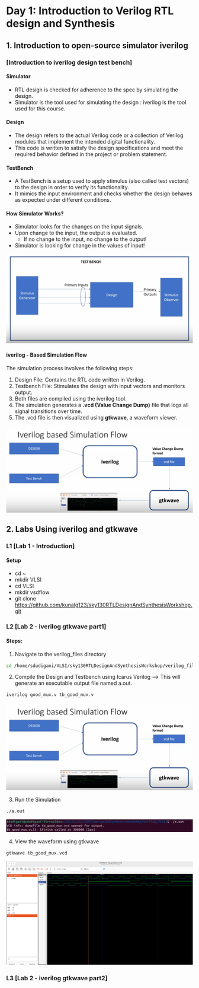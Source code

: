 # Day 1: Introduction to Verilog RTL design and Synthesis

## 1. Introduction to open-source simulator iverilog

### [Introduction to iverilog design test bench]

#### Simulator
- RTL design is checked for adherence to the spec by simulating the design.
- Simulator is the tool used for simulating the design : iverilog is the tool used for this course.

#### Design
- The design refers to the actual Verilog code or a collection of Verilog modules that implement the intended digital functionality.
- This code is written to satisfy the design specifications and meet the required behavior defined in the project or problem statement.

#### TestBench
- A TestBench is a setup used to apply stimulus (also called test vectors) to the design in order to verify its functionality.
- It mimics the input environment and checks whether the design behaves as expected under different conditions.

#### How Simulator Works?
- Simulator looks for the changes on the input signals.
- Upon change to the input, the output is evaluated.
   - If no change to the input, no change to the output!
- Simulator is looking for change in the values of input!

![Alt Text](images/Test_Bench.png)

#### iverilog - Based Simulation Flow
The simulation process involves the following steps:
  1. Design File: Contains the RTL code written in Verilog.
  2. Testbench File: Stimulates the design with input vectors and monitors output.
  3. Both files are compiled using the iverilog tool.
  4. The simulation generates a <strong> .vcd (Value Change Dump)</strong> file that logs all signal transitions over time.
  5. The .vcd file is then visualized using <strong> gtkwave</strong>, a waveform viewer.

![Alt Text](images/iverilog_based_simulation_flow.png)

## 2. Labs Using iverilog and gtkwave

### L1 [Lab 1 - Introduction]
#### Setup
- cd ~
- mkdir VLSI
- cd VLSI
- mkdir vsdflow
- git clone https://github.com/kunalg123/sky130RTLDesignAndSynthesisWorkshop.git

### L2 [Lab 2 - iverilog gtkwave part1]
#### Steps:
1. Navigate to the verilog_files directory
```bash
cd /home/sdudigani/VLSI/sky130RTLDesignAndSynthesisWorkshop/verilog_files
```

2. Compile the Design and Testbench using Icarus Verilog --> This will generate an executable output file named a.out.
```bash
iverilog good_mux.v tb_good_mux.v
```
![Alt Text](images/iverilog_based_simulation_flow.png)

3. Run the Simulation
```bash
./a.out
```
![Alt Text](images/vcd_file_generation.png)

4. View the waveform using gtkwave
```bash
gtkwave tb_good_mux.vcd
```
![Alt Text](images/gtkwave_simulator.png)


### L3 [Lab 2 - iverilog gtkwave part2]

 






